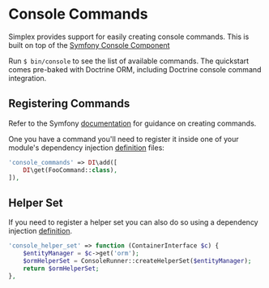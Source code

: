 Console Commands
================

Simplex provides support for easily creating console commands. This is built on top of the 
[Symfony Console Component](http://symfony.com/doc/current/components/console.html)

Run `$ bin/console` to see the list of available commands. The quickstart comes pre-baked with Doctrine ORM, including 
Doctrine console command integration.

Registering Commands
--------------------

Refer to the Symfony [documentation](http://symfony.com/doc/current/console.html) for guidance on creating commands.

One you have a command you'll need to register it inside one of your module's dependency injection 
[definition](http://php-di.org/doc/definition-overriding.html#arrays) files:

```php
'console_commands' => DI\add([
    DI\get(FooCommand::class),
]),
```
    

Helper Set
----------

If you need to register a helper set you can also do so using a dependency injection [definition](http://php-di.org/doc/definition-overriding.html#arrays).

```php
'console_helper_set' => function (ContainerInterface $c) {
    $entityManager = $c->get('orm');
    $ormHelperSet = ConsoleRunner::createHelperSet($entityManager);
    return $ormHelperSet;
},
```
